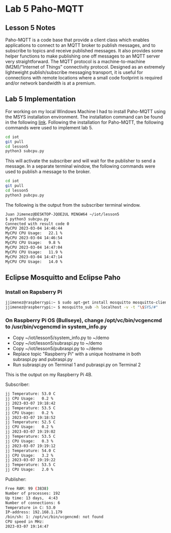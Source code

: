 # Lab 5 Paho-MQTT

## Lesson 5 Notes

Paho-MQTT is a code base that provide a client class which enables applications to connect to an MQTT broker to publish messages, and to subscribe to topics and receive published messages. It also provides some helper functions to make publishing one off messages to an MQTT server very straightforward. The MQTT protocol is a machine-to-machine (M2M)/”Internet of Things” connectivity protocol. Designed as an extremely lightweight publish/subscribe messaging transport, it is useful for connections with remote locations where a small code footprint is required and/or network bandwidth is at a premium.

## Lab 5 Implementation

For working on my local Windows Machine I had to install Paho-MQTT using the MSYS installation environment. The installation command can be found in the following [link](https://packages.msys2.org/package/mingw-w64-clang-x86_64-paho.mqtt.c?repo=clang64). Following the installation for Paho-MQTT, the following commands were used to implement lab 5.

```bash
cd iot 
git pull
cd lesson5
python3 subcpu.py
```

This will activate the subscriber and will wait for the publisher to send a message. In a separate terminal window, the following commands were used to publish a message to the broker.

```bash
cd iot 
git pull
cd lesson5
python3 pubcpu.py
```

The following is the output from the subscriber terminal window.

```bash
Juan Jimenez@DESKTOP-JQOE2UL MINGW64 ~/iot/lesson5
$ python3 subcpu.py
Connected with result code 0
MyCPU 2023-03-04 14:46:44
MyCPU CPU Usage:   22.1 %
MyCPU 2023-03-04 14:46:54
MyCPU CPU Usage:   9.8 %
MyCPU 2023-03-04 14:47:04
MyCPU CPU Usage:   11.9 %
MyCPU 2023-03-04 14:47:14
MyCPU CPU Usage:   14.0 %
```

## Eclipse Mosquitto and Eclipse Paho

### Install on Rapsberry Pi

```bash
jjimenez@raspberrypi:~ $ sudo apt-get install mosquitto mosquitto-clients
jjimenez@raspberrypi:~ $ mosquitto_sub -h localhost -v -t "\$SYS/#"
```

### On Raspberry Pi OS (Bullseye), change /opt/vc/bin/vcgencmd to /usr/bin/vcgencmd in system_info.py

* Copy ~/iot/lesson5/system_info.py to ~/demo
* Copy ~/iot/lesson5/subraspi.py to ~/demo
* Copy ~/iot/lesson5/pubraspi.py to ~/demo
* Replace topic "Raspberry Pi" with a unique hostname in both subraspi.py and pubraspi.py
* Run subraspi.py on Terminal 1 and pubraspi.py on Terminal 2

This is the output on my Raspberry Pi 4B.

Subscriber:

```bash
jj Temperature: 53.0 C
jj CPU Usage:   0.2 %
jj 2023-03-07 19:18:42
jj Temperature: 53.5 C
jj CPU Usage:   0.2 %
jj 2023-03-07 19:18:52
jj Temperature: 52.5 C
jj CPU Usage:   0.2 %
jj 2023-03-07 19:19:02
jj Temperature: 53.5 C
jj CPU Usage:   0.3 %
jj 2023-03-07 19:19:12
jj Temperature: 54.0 C
jj CPU Usage:   3.2 %
jj 2023-03-07 19:19:22
jj Temperature: 53.5 C
jj CPU Usage:   2.0 %

```

Publisher:

```bash
Free RAM: 99 (3838)
Number of processes: 192
Up time: 13 days,  4:43
Number of connections: 6
Temperature in C: 53.0
IP-address: 192.168.1.179
/bin/sh: 1: /opt/vc/bin/vcgencmd: not found
CPU speed in MHz:
2023-03-07 19:14:47
```